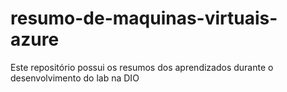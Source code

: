 # resumo-de-maquinas-virtuais-azure
Este repositório possui os resumos dos aprendizados durante o desenvolvimento do lab na DIO
